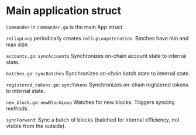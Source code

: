 # Main application struct

`Commander` in `commander.go` is the main App struct.

`rollupLoop` periodically creates `rollupLoopIteration`. Batches have min and max size.


`accounts.go`: `syncAccounts` Synchronizes on-chain account state to internal state.

`batches.go`: `syncBatches` Synchronizes on-chain batch state to internal state.

`registered_tokens.go`: `syncTokens` Synchronizes on-chain registered tokens to internal state.

`new_block.go`: `newBlockLoop` Watches for new blocks. Triggers syncing methods.

`syncForward`: Sync a batch of blocks (batched for internal efficiency, not visible from the outside).
